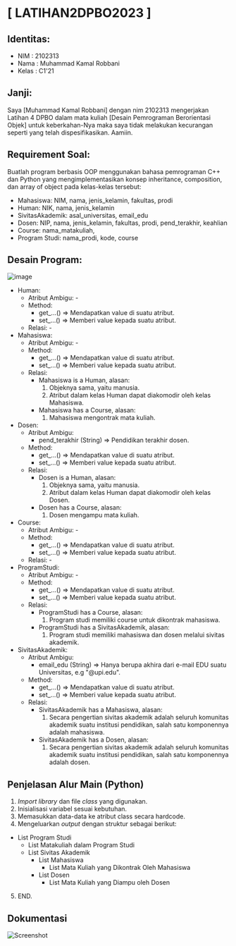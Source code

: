# [ LATIHAN2DPBO2023 ]

## Identitas:
- NIM   : 2102313
- Nama  : Muhammad Kamal Robbani
- Kelas : C1'21

## Janji:
Saya [Muhammad Kamal Robbani] dengan nim 2102313 mengerjakan Latihan 4 DPBO dalam mata kuliah 
[Desain Pemrograman Berorientasi Objek] untuk keberkahan-Nya maka saya tidak melakukan 
kecurangan seperti yang telah dispesifikasikan. Aamiin.

## Requirement Soal:
Buatlah program berbasis OOP menggunakan bahasa pemrograman C++ dan Python yang mengimplementasikan konsep inheritance, composition, dan array of object pada kelas-kelas tersebut:
  - Mahasiswa: NIM, nama, jenis_kelamin, fakultas, prodi
  - Human: NIK, nama, jenis_kelamin
  - SivitasAkademik: asal_universitas, email_edu
  - Dosen: NIP, nama, jenis_kelamin, fakultas, prodi, pend_terakhir, keahlian
  - Course: nama_matakuliah,
  - Program Studi: nama_prodi, kode, course
  
## Desain Program:
![image](https://user-images.githubusercontent.com/101335350/223707686-5c3152f2-9bb0-4b84-ad0b-01bd68b9dfdf.png)
- Human:
  - Atribut Ambigu: -
  - Method:
    - get_...() => Mendapatkan value di suatu atribut.
    - set_...() => Memberi value kepada suatu atribut.
  - Relasi: -
- Mahasiswa:
  - Atribut Ambigu: -
  - Method:
    - get_...() => Mendapatkan value di suatu atribut.
    - set_...() => Memberi value kepada suatu atribut.
  - Relasi:
    - Mahasiswa is a Human, alasan:
      1. Objeknya sama, yaitu manusia.
      2. Atribut dalam kelas Human dapat diakomodir oleh kelas Mahasiswa.
    - Mahasiswa has a Course, alasan:
      1. Mahasiswa mengontrak mata kuliah.
- Dosen:
  - Atribut Ambigu:
    - pend_terakhir (String) => Pendidikan terakhir dosen.
  - Method:
    - get_...() => Mendapatkan value di suatu atribut.
    - set_...() => Memberi value kepada suatu atribut.
  - Relasi:
    - Dosen is a Human, alasan:
      1. Objeknya sama, yaitu manusia.
      2. Atribut dalam kelas Human dapat diakomodir oleh kelas Dosen.
    - Dosen has a Course, alasan:
      1. Dosen mengampu mata kuliah.
- Course:
  - Atribut Ambigu: -
  - Method:
    - get_...() => Mendapatkan value di suatu atribut.
    - set_...() => Memberi value kepada suatu atribut.
  - Relasi: -
- ProgramStudi:
  - Atribut Ambigu: -
  - Method:
    - get_...() => Mendapatkan value di suatu atribut.
    - set_...() => Memberi value kepada suatu atribut.
  - Relasi:
    - ProgramStudi has a Course, alasan:
      1. Program studi memiliki course untuk dikontrak mahasiswa.
    - ProgramStudi has a SivitasAkademik, alasan:
      1. Program studi memiliki mahasiswa dan dosen melalui sivitas akademik.
- SivitasAkademik:
  - Atribut Ambigu:
    - email_edu (String) => Hanya berupa akhira dari e-mail EDU suatu Universitas, e.g "@upi.edu".
  - Method:
    - get_...() => Mendapatkan value di suatu atribut.
    - set_...() => Memberi value kepada suatu atribut.
  - Relasi:
    - SivitasAkademik has a Mahasiswa, alasan:
      1. Secara pengertian sivitas akademik adalah seluruh komunitas akademik suatu institusi pendidikan, salah satu komponennya adalah mahasiswa.
    - SivitasAkademik has a Dosen, alasan:
      1. Secara pengertian sivitas akademik adalah seluruh komunitas akademik suatu institusi pendidikan, salah satu komponennya adalah dosen.
      
## Penjelasan Alur Main (Python)
1. *Import library* dan file *class* yang digunakan.
2. Inisialisasi variabel sesuai kebutuhan.
3. Memasukkan data-data ke atribut class secara hardcode.
4. Mengeluarkan *output* dengan struktur sebagai berikut:
  - List Program Studi
    - List Matakuliah dalam Program Studi
    - List Sivitas Akademik
      - List Mahasiswa
        - List Mata Kuliah yang Dikontrak Oleh Mahasiswa
      - List Dosen
        - List Mata Kuliah yang Diampu oleh Dosen
5. END.

## Dokumentasi
![Screenshot](https://user-images.githubusercontent.com/101335350/223709926-663a039f-5570-4db1-866e-d505c17221cd.png)
